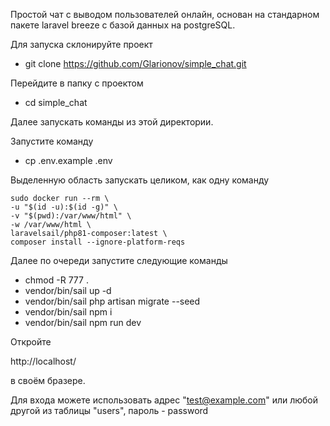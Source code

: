 Простой чат с выводом пользователей онлайн, основан на стандарном пакете laravel breeze с базой данных на postgreSQL.

Для запуска склонируйте проект
- git clone https://github.com/Glarionov/simple_chat.git

Перейдите в папку с проектом
- cd simple_chat

Далее запускать команды из этой директории.

Запустите команду

- cp .env.example .env

Выделенную область запускать целиком, как одну команду
```
sudo docker run --rm \
-u "$(id -u):$(id -g)" \
-v "$(pwd):/var/www/html" \
-w /var/www/html \
laravelsail/php81-composer:latest \
composer install --ignore-platform-reqs
```

Далее по очереди запустите следующие команды
- chmod -R 777 .
- vendor/bin/sail up -d
- vendor/bin/sail php artisan migrate --seed
- vendor/bin/sail npm i
- vendor/bin/sail npm run dev

Откройте

http://localhost/

в своём бразере.

Для входа можете использовать адрес "test@example.com" или любой другой из таблицы "users", пароль - password

